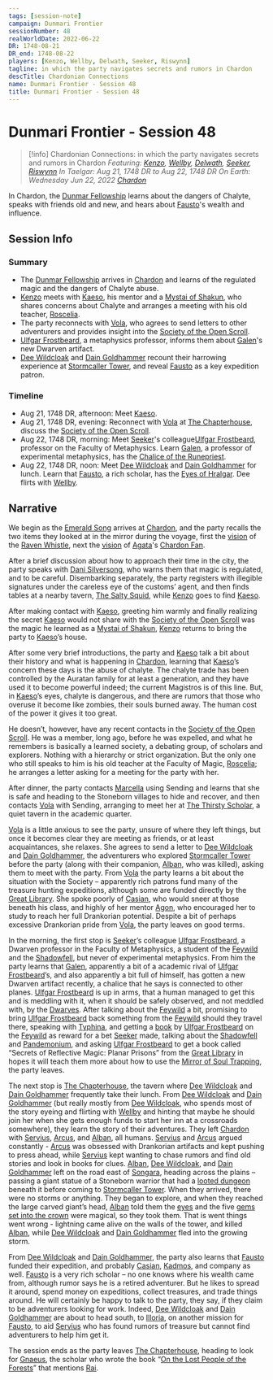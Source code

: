 ```yaml
---
tags: [session-note]
campaign: Dunmari Frontier
sessionNumber: 48
realWorldDate: 2022-06-22
DR: 1748-08-21
DR_end: 1748-08-22
players: [Kenzo, Wellby, Delwath, Seeker, Riswynn]
tagline: in which the party navigates secrets and rumors in Chardon
descTitle: Chardonian Connections
name: Dunmari Frontier - Session 48
title: Dunmari Frontier - Session 48
---
```

# Dunmari Frontier - Session 48

>[!info] Chardonian Connections: in which the party navigates secrets and rumors in Chardon
> *Featuring: [Kenzo](<../../../people/pcs/dunmar-fellowship/kenzo.md>), [Wellby](<../../../people/pcs/dunmar-fellowship/wellby.md>), [Delwath](<../../../people/pcs/dunmar-fellowship/delwath.md>), [Seeker](<../../../people/pcs/dunmar-fellowship/seeker.md>), [Riswynn](<../../../people/pcs/dunmar-fellowship/riswynn.md>)*
> *In Taelgar: Aug 21, 1748 DR to Aug 22, 1748 DR*
> *On Earth: Wednesday Jun 22, 2022*
> *[Chardon](<../../../gazetteer/west-coast/chardonian-empire/chardon/chardon.md>)*

In Chardon, the [Dunmar Fellowship](<../../../people/pcs/dunmar-fellowship/dunmar-fellowship.md>) learns about the dangers of Chalyte, speaks with friends old and new, and hears about [Fausto](<../../../people/chardonians/fausto.md>)'s wealth and influence. 
## Session Info
### Summary
- The [Dunmar Fellowship](<../../../people/pcs/dunmar-fellowship/dunmar-fellowship.md>) arrives in [Chardon](<../../../gazetteer/west-coast/chardonian-empire/chardon/chardon.md>) and learns of the regulated magic and the dangers of Chalyte abuse.
- [Kenzo](<../../../people/pcs/dunmar-fellowship/kenzo.md>) meets with [Kaeso](<../../../people/chardonians/kaeso.md>), his mentor and a [Mystai of Shakun](<../../../groups/dunmari-mystery-cults/shakun-mystai.md>), who shares concerns about Chalyte and arranges a meeting with his old teacher, [Roscelia](<../../../people/chardonians/roscelia.md>).
- The party reconnects with [Vola](<../../../people/chardonians/vola.md>), who agrees to send letters to other adventurers and provides insight into the [Society of the Open Scroll](<../../../groups/chardonian-organizations/society-of-the-open-scroll.md>).
- [Ulfgar Frostbeard](<../../../people/dwarves/ulfgar-frostbeard.md>), a metaphysics professor, informs them about [Galen](<../../../people/chardonians/galen.md>)'s new Dwarven artifact.
- [Dee Wildcloak](<../../../people/halflings/dee-wildcloak.md>) and [Dain Goldhammer](<../../../people/dwarves/dain-goldhammer.md>) recount their harrowing experience at [Stormcaller Tower](<../../../gazetteer/greater-dunmar/dunmari-basin/stormcaller-tower.md>), and reveal [Fausto](<../../../people/chardonians/fausto.md>) as a key expedition patron.

### Timeline
- Aug 21, 1748 DR, afternoon: Meet [Kaeso](<../../../people/chardonians/kaeso.md>). 
- Aug 21, 1748 DR, evening: Reconnect with [Vola](<../../../people/chardonians/vola.md>) at [The Chapterhouse](<../../../gazetteer/west-coast/chardonian-empire/chardon/the-chapterhouse.md>), discuss the [Society of the Open Scroll](<../../../groups/chardonian-organizations/society-of-the-open-scroll.md>). 
- Aug 22, 1748 DR, morning: Meet [Seeker](<../../../people/pcs/dunmar-fellowship/seeker.md>)'s colleague[Ulfgar Frostbeard](<../../../people/dwarves/ulfgar-frostbeard.md>), professor on the Faculty of Metaphysics. Learn [Galen](<../../../people/chardonians/galen.md>), a professor of experimental metaphysics, has the [Chalice of the Runepriest](<../../../things/artifacts-of-power/chalice-of-the-runepriest.md>).
- Aug 22, 1748 DR, noon: Meet [Dee Wildcloak](<../../../people/halflings/dee-wildcloak.md>) and [Dain Goldhammer](<../../../people/dwarves/dain-goldhammer.md>) for lunch. Learn that [Fausto](<../../../people/chardonians/fausto.md>), a rich scholar, has the [Eyes of Hralgar](<../treasure/notable-items/hralgar-s-eyes.md>). Dee flirts with [Wellby](<../../../people/pcs/dunmar-fellowship/wellby.md>).


## Narrative
We begin as the [Emerald Song](<../../../things/ships/emerald-song.md>) arrives at [Chardon](<../../../gazetteer/west-coast/chardonian-empire/chardon/chardon.md>), and the party recalls the two items they looked at in the mirror during the voyage, first the [vision](<../mirror-visions/raven-whistle-vision.md>) of the [Raven Whistle](<../treasure/notable-items/raven-whistle.md>), next the [vision](<../mirror-visions/chardon-fan-vision.md>) of [Agata](<../../../people/fey/agata.md>)'s [Chardon Fan](<../treasure/notable-items/chardon-fan.md>). 

After a brief discussion about how to approach their time in the city, the party speaks with [Dani Silversong](<../../../people/halflings/dani-silversong.md>), who warns them that magic is regulated, and to be careful. Disembarking separately, the party registers with illegible signatures under the careless eye of the customs’ agent, and then finds tables at a nearby tavern, [The Salty Squid](<../../../gazetteer/west-coast/chardonian-empire/chardon/the-salty-squid.md>), while [Kenzo](<../../../people/pcs/dunmar-fellowship/kenzo.md>) goes to find [Kaeso](<../../../people/chardonians/kaeso.md>). 

After making contact with [Kaeso](<../../../people/chardonians/kaeso.md>), greeting him warmly and finally realizing the secret [Kaeso](<../../../people/chardonians/kaeso.md>) would not share with the [Society of the Open Scroll](<../../../groups/chardonian-organizations/society-of-the-open-scroll.md>) was the magic he learned as a [Mystai of Shakun](<../../../groups/dunmari-mystery-cults/shakun-mystai.md>), [Kenzo](<../../../people/pcs/dunmar-fellowship/kenzo.md>) returns to bring the party to [Kaeso](<../../../people/chardonians/kaeso.md>)’s house. 

After some very brief introductions, the party and [Kaeso](<../../../people/chardonians/kaeso.md>) talk a bit about their history and what is happening in [Chardon](<../../../gazetteer/west-coast/chardonian-empire/chardon/chardon.md>), learning that [Kaeso](<../../../people/chardonians/kaeso.md>)’s concern these days is the abuse of chalyte. The chalyte trade has been controlled by the Auratan family for at least a generation, and they have used it to become powerful indeed; the current Magistros is of this line. But, in [Kaeso](<../../../people/chardonians/kaeso.md>)’s eyes, chalyte is dangerous, and there are rumors that those who overuse it become like zombies, their souls burned away. The human cost of the power it gives it too great. 

He doesn’t, however, have any recent contacts in the [Society of the Open Scroll](<../../../groups/chardonian-organizations/society-of-the-open-scroll.md>). He was a member, long ago, before he was expelled, and what he remembers is basically a learned society, a debating group, of scholars and explorers. Nothing with a hierarchy or strict organization. But the only one who still speaks to him is his old teacher at the Faculty of Magic, [Roscelia](<../../../people/chardonians/roscelia.md>); he arranges a letter asking for a meeting for the party with her.

After dinner, the party contacts [Marcella](<../../../people/chardonians/marcella.md>) using Sending and learns that she is safe and heading to the Stoneborn villages to hide and recover, and then contacts [Vola](<../../../people/chardonians/vola.md>) with Sending, arranging to meet her at [The Thirsty Scholar](<../../../gazetteer/west-coast/chardonian-empire/chardon/the-thirsty-scholar.md>), a quiet tavern in the academic quarter. 

[Vola](<../../../people/chardonians/vola.md>) is a little anxious to see the party, unsure of where they left things, but once it becomes clear they are meeting as friends, or at least acquaintances, she relaxes. She agrees to send a letter to [Dee Wildcloak](<../../../people/halflings/dee-wildcloak.md>) and [Dain Goldhammer](<../../../people/dwarves/dain-goldhammer.md>), the adventurers who explored [Stormcaller Tower](<../../../gazetteer/greater-dunmar/dunmari-basin/stormcaller-tower.md>) before the party (along with their companion, [Alban](<../../../people/chardonians/alban.md>), who was killed), asking them to meet with the party. From [Vola](<../../../people/chardonians/vola.md>) the party learns a bit about the situation with the Society – apparently rich patrons fund many of the treasure hunting expeditions, although some are funded directly by the [Great Library](<../../../gazetteer/west-coast/chardonian-empire/chardon/great-library.md>). She spoke poorly of [Casian](<../../../people/chardonians/casian.md>), who would sneer at those beneath his class, and highly of her mentor [Agon](<../../../people/chardonians/agon.md>), who encouraged her to study to reach her full Drankorian potential. Despite a bit of perhaps excessive Drankorian pride from [Vola](<../../../people/chardonians/vola.md>), the party leaves on good terms.

In the morning, the first stop is [Seeker](<../../../people/pcs/dunmar-fellowship/seeker.md>)’s colleague [Ulfgar Frostbeard](<../../../people/dwarves/ulfgar-frostbeard.md>), a Dwarven professor in the Faculty of Metaphysics, a student of the [Feywild](<../../../cosmology/multiverse/echo-realms/feywild/feywild.md>) and the [Shadowfell](<../../../cosmology/multiverse/echo-realms/shadowfell/shadowfell.md>), but never of experimental metaphysics. From him the party learns that [Galen](<../../../people/chardonians/galen.md>), apparently a bit of a academic rival of [Ulfgar Frostbeard](<../../../people/dwarves/ulfgar-frostbeard.md>)’s, and also apparently a bit full of himself, has gotten a new Dwarven artifact recently, a chalice that he says is connected to other planes. [Ulfgar Frostbeard](<../../../people/dwarves/ulfgar-frostbeard.md>) is up in arms, that a human managed to get this and is meddling with it, when it should be safely observed, and not meddled with, by the [Dwarves](<../../../species/children-of-the-embodied-gods/dwarves/dwarves.md>). After talking about the [Feywild](<../../../cosmology/multiverse/echo-realms/feywild/feywild.md>) a bit, promising to bring [Ulfgar Frostbeard](<../../../people/dwarves/ulfgar-frostbeard.md>) back something from the [Feywild](<../../../cosmology/multiverse/echo-realms/feywild/feywild.md>) should they travel there, speaking with [Typhina](<../../../people/fey/typhina.md>), and getting a [book](<../../../things/books/the-lore-of-the-feywild.md>) by [Ulfgar Frostbeard](<../../../people/dwarves/ulfgar-frostbeard.md>) on the [Feywild](<../../../cosmology/multiverse/echo-realms/feywild/feywild.md>) as reward for a bet [Seeker](<../../../people/pcs/dunmar-fellowship/seeker.md>) made, talking about the [Shadowfell](<../../../cosmology/multiverse/echo-realms/shadowfell/shadowfell.md>) and [Pandemonium](<../../../cosmology/multiverse/spiritual-realms/other-realms/pandemonium.md>), and asking [Ulfgar Frostbeard](<../../../people/dwarves/ulfgar-frostbeard.md>) to get a book called “Secrets of Reflective Magic: Planar Prisons” from the [Great Library](<../../../gazetteer/west-coast/chardonian-empire/chardon/great-library.md>) in hopes it will teach them more about how to use the [Mirror of Soul Trapping](<../treasure/notable-items/mirror-of-soul-trapping.md>), the party leaves. 

The next stop is [The Chapterhouse](<../../../gazetteer/west-coast/chardonian-empire/chardon/the-chapterhouse.md>), the tavern where [Dee Wildcloak](<../../../people/halflings/dee-wildcloak.md>) and [Dain Goldhammer](<../../../people/dwarves/dain-goldhammer.md>) frequently take their lunch. From [Dee Wildcloak](<../../../people/halflings/dee-wildcloak.md>) and [Dain Goldhammer](<../../../people/dwarves/dain-goldhammer.md>) (but really mostly from [Dee Wildcloak](<../../../people/halflings/dee-wildcloak.md>), who spends most of the story eyeing and flirting with [Wellby](<../../../people/pcs/dunmar-fellowship/wellby.md>) and hinting that maybe he should join her when she gets enough funds to start her inn at a crossroads somewhere), they learn the story of their adventures. They left [Chardon](<../../../gazetteer/west-coast/chardonian-empire/chardon/chardon.md>) with [Servius](<../../../people/chardonians/servius.md>), [Arcus](<../../../people/chardonians/arcus.md>), and [Alban](<../../../people/chardonians/alban.md>), all humans. [Servius](<../../../people/chardonians/servius.md>) and [Arcus](<../../../people/chardonians/arcus.md>) argued constantly - [Arcus](<../../../people/chardonians/arcus.md>) was obsessed with Drankorian artifacts and kept pushing to press ahead, while [Servius](<../../../people/chardonians/servius.md>) kept wanting to chase rumors and find old stories and look in books for clues. [Alban](<../../../people/chardonians/alban.md>), [Dee Wildcloak](<../../../people/halflings/dee-wildcloak.md>), and [Dain Goldhammer](<../../../people/dwarves/dain-goldhammer.md>) left on the road east of [Songara](<../../../gazetteer/greater-dunmar/realms/dunmar/central-dunmar/songara.md>), heading across the plains – passing a giant statue of a Stoneborn warrior that had a [looted dungeon](<../../../gazetteer/greater-dunmar/dunmari-basin/stoneborn-statue-dungeon.md>) beneath it before coming to [Stormcaller Tower](<../../../gazetteer/greater-dunmar/dunmari-basin/stormcaller-tower.md>). When they arrived, there were no storms or anything. They began to explore, and when they reached the large carved giant’s head, [Alban](<../../../people/chardonians/alban.md>) told them the [eyes](<../treasure/notable-items/hralgar-s-eyes.md>) and the five [gems set into the crown](<../treasure/notable-items/binding-stones.md>) were magical, so they took them. That is went things went wrong - lightning came alive on the walls of the tower, and killed [Alban](<../../../people/chardonians/alban.md>), while [Dee Wildcloak](<../../../people/halflings/dee-wildcloak.md>) and [Dain Goldhammer](<../../../people/dwarves/dain-goldhammer.md>) fled into the growing storm. 

From [Dee Wildcloak](<../../../people/halflings/dee-wildcloak.md>) and [Dain Goldhammer](<../../../people/dwarves/dain-goldhammer.md>), the party also learns that [Fausto](<../../../people/chardonians/fausto.md>) funded their expedition, and probably [Casian](<../../../people/chardonians/casian.md>), [Kadmos](<../../../people/chardonians/kadmos.md>), and company as well. [Fausto](<../../../people/chardonians/fausto.md>) is a very rich scholar – no one knows where his wealth came from, although rumor says he is a retired adventurer. But he likes to spread it around, spend money on expeditions, collect treasures, and trade things around. He will certainly be happy to talk to the party, they say, if they claim to be adventurers looking for work. Indeed, [Dee Wildcloak](<../../../people/halflings/dee-wildcloak.md>) and [Dain Goldhammer](<../../../people/dwarves/dain-goldhammer.md>) are about to head south, to [Illoria](<../../../gazetteer/west-coast/illoria.md>), on another mission for [Fausto](<../../../people/chardonians/fausto.md>), to aid [Servius](<../../../people/chardonians/servius.md>) who has found rumors of treasure but cannot find adventurers to help him get it. 

The session ends as the party leaves [The Chapterhouse](<../../../gazetteer/west-coast/chardonian-empire/chardon/the-chapterhouse.md>), heading to look for [Gnaeus](<../../../people/chardonians/gnaeus.md>), the scholar who wrote the book “[On the Lost People of the Forests](<../../../things/books/on-the-lost-people-of-the-forests.md>)” that mentions [Rai](<../../../people/pcs/great-war/rai.md>). 
